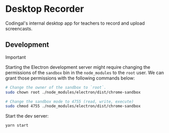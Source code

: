 # Desktop Recorder

Codingal's internal desktop app for teachers to record and upload screencasts.

## Development

> [!IMPORTANT]
> Starting the Electron development server might require changing the permissions of the `sandbox` bin in the `node_modules` to the `root` user. We can grant those permissions with the following commands below:

```sh
# Change the owner of the sandbox to `root`.
sudo chown root ./node_modules/electron/dist/chrome-sandbox

# Change the sandbox mode to 4755 (read, write, execute)
sudo chmod 4755 ./node_modules/electron/dist/chrome-sandbox
```

Start the dev server:

```sh
yarn start
```

